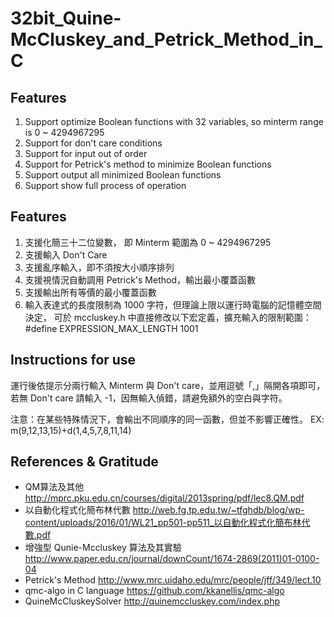 # 32bit_Quine-McCluskey_and_Petrick_Method_in_C
## Features
1. Support optimize Boolean functions with 32 variables, so minterm range is 0 ~ 4294967295
2. Support for don't care conditions
3. Support for input out of order
4. Support for Petrick's method to minimize Boolean functions
5. Support output all minimized Boolean functions
6. Support show full process of operation

## Features
1. 支援化簡三十二位變數， 即 Minterm 範圍為 0 ~ 4294967295
2. 支援輸入 Don't Care
3. 支援亂序輸入，即不須按大小順序排列
3. 支援視情況自動調用 Petrick's Method，輸出最小覆蓋函數
4. 支援輸出所有等價的最小覆蓋函數
5. 輸入表達式的長度限制為 1000 字符，但理論上限以運行時電腦的記憶體空間決定，
	可於 mccluskey.h 中直接修改以下宏定義，擴充輸入的限制範圍：
	#define EXPRESSION_MAX_LENGTH 1001

## Instructions for use
運行後依提示分兩行輸入 Minterm 與 Don't care，並用逗號「,」隔開各項即可，若無 Don't care 請輸入 -1，因無輸入偵錯，請避免額外的空白與字符。

注意：在某些特殊情況下，會輸出不同順序的同一函數，但並不影響正確性。
EX: m(9,12,13,15)+d(1,4,5,7,8,11,14)

## References & Gratitude
- QM算法及其他
	http://mprc.pku.edu.cn/courses/digital/2013spring/pdf/lec8.QM.pdf
- 以自動化程式化簡布林代數
	http://web.fg.tp.edu.tw/~tfghdb/blog/wp-content/uploads/2016/01/WL21_pp501-pp511_以自動化程式化簡布林代數.pdf
- 增強型 Qunie-Mccluskey 算法及其實驗
	http://www.paper.edu.cn/journal/downCount/1674-2869(2011)01-0100-04
- Petrick's Method 
	http://www.mrc.uidaho.edu/mrc/people/jff/349/lect.10
- qmc-algo in C language
	https://github.com/kkanellis/qmc-algo
- QuineMcCluskeySolver
	http://quinemccluskey.com/index.php
